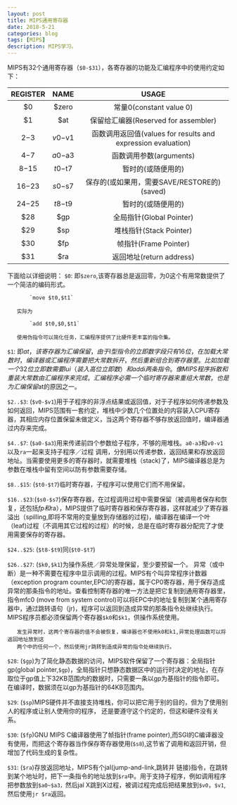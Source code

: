 ```yaml
---
layout: post
title: MIPS通用寄存器
date: 2018-5-21
categories: blog
tags: [MIPS]
description: MIPS学习。
---
```


MIPS有32个通用寄存器（`$0-$31`），各寄存器的功能及汇编程序中的使用约定如下：

| REGISTER |  NAME   |                            USAGE                             |
| :------: | :-----: | :----------------------------------------------------------: |
|    $0    |  $zero  |                   常量0(constant value 0)                    |
|    $1    |   $at   |             保留给汇编器(Reserved for assembler)             |
|  $2-$3   | $v0-$v1 | 函数调用返回值(values for results and expression evaluation) |
|  $4-$7   | $a0-$a3 |                   函数调用参数(arguments)                    |
|  $8-$15  | $t0-$t7 |                      暂时的(或随便用的)                      |
| $16-$23  | $s0-$s7 |         保存的(或如果用，需要SAVE/RESTORE的)(saved)          |
| $24-$25  | $t8-$t9 |                      暂时的(或随便用的)                      |
|   $28    |   $gp   |                   全局指针(Global Pointer)                   |
|   $29    |   $sp   |                   堆栈指针(Stack Pointer)                    |
|   $30    |   $fp   |                    帧指针(Frame Pointer)                     |
|   $31    |   $ra   |                   返回地址(return address)                   |

下面给以详细说明：
`$0`: 即`$zero`,该寄存器总是返回零，为0这个有用常数提供了一个简洁的编码形式。

           `move $t0,$t1`
           
       实际为
       
           `add $t0,$0,$t1`
           
       使用伪指令可以简化任务，汇编程序提供了比硬件更丰富的指令集。
       
`$1`: 即$at，该寄存器为汇编保留，由于I型指令的立即数字段只有16位，在加载大常数时，编译器或汇编程序需要把大常数拆开，然后重新组合到寄存器里。比如加载一个32位立即数需要 lui（装入高位立即数）和addi两条指令。像MIPS程序拆散和重装大常数由汇编程序来完成，汇编程序必需一个临时寄存器来重组大常数，也是为汇编保留$at的原因之一。

`$2..$3`: (`$v0-$v1`)用于子程序的非浮点结果或返回值，对于子程序如何传递参数及如何返回，MIPS范围有一套约定，堆栈中少数几个位置处的内容装入CPU寄存器，其相应内存位置保留未做定义，当这两个寄存器不够存放返回值时，编译器通过内存来完成。

`$4..$7`: (`$a0-$a3`)用来传递前四个参数给子程序，不够的用堆栈。`a0-a3`和`v0-v1`以及`ra`一起来支持子程序／过程
调用，分别用以传递参数，返回结果和存放返回地址。当需要使用更多的寄存器时，就需要堆栈（stack)了，MIPS编译器总是为参数在堆栈中留有空间以防有参数需要存储。

`$8..$15`: (`$t0-$t7`)临时寄存器，子程序可以使用它们而不用保留。

`$16..$23`:(`$s0-$s7`)保存寄存器，在过程调用过程中需要保留（被调用者保存和恢复，还包括$fp和$ra），MIPS提供了临时寄存器和保存寄存器，这样就减少了寄存器溢出（spilling,即将不常用的变量放到存储器的过程)，编译器在编译一个叶（leaf)过程（不调用其它过程的过程）的时候，总是在临时寄存器分配完了才使用需要保存的寄存器。

`$24..$25`: (`$t8-$t9`)同(`$t0-$t7`)

`$26..$27`: (`$k0,$k1`)为操作系统／异常处理保留，至少要预留一个。 异常（或中断）是一种不需要在程序中显示调用的过程。MIPS有个叫异常程序计数器（exception program counter,EPC)的寄存器，属于CP0寄存器，用于保存造成异常的那条指令的地址。查看控制寄存器的唯一方法是把它复制到通用寄存器里，指令mfc0 (move from system control)可以将EPC中的地址复制到某个通用寄存器中，通过跳转语句（jr)，程序可以返回到造成异常的那条指令处继续执行。MIPS程序员都必须保留两个寄存器`$k0`和`$k1`，供操作系统使用。

       发生异常时，这两个寄存器的值不会被恢复，编译器也不使用k0和k1,异常处理函数可以将返回地址放到这
       两个中的任何一个，然后使用jr跳转到造成异常的指令处继续执行。
       
`$28`: (`$gp`)为了简化静态数据的访问，MIPS软件保留了一个寄存器：全局指针gp(global pointer,`$gp`)，全局指针只想静态数据区中的运行时决定的地址，在存取位于gp值上下32KB范围内的数据时，只需要一条以gp为基指针的指令即可。在编译时，数据须在以gp为基指针的64KB范围内。

`$29`: (`$sp`)MIPS硬件并不直接支持堆栈，你可以把它用于别的目的，但为了使用别人的程序或让别人使用你的程序， 还是要遵守这个约定的，但这和硬件没有关系。

`$30`: (`$fp`)GNU MIPS C编译器使用了帧指针(frame pointer),而SGI的C编译器没有使用，而把这个寄存器当作保存寄存器使用(`$s8`),这节省了调用和返回开销，但增加了代码生成的复杂性。

`$31`: (`$ra`)存放返回地址，MIPS有个jal(jump-and-link,跳转并 链接)指令，在跳转到某个地址时，把下一条指令的地址放到`$ra`中。用于支持子程序，例如调用程序把参数放到`$a0~$a3，`然后jal X跳到X过程，被调过程完成后把结果放到`$v0`，`$v1`,然后使用`jr $ra`返回。
